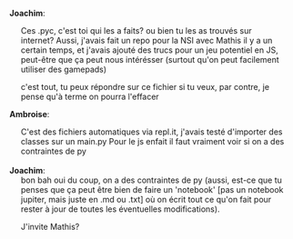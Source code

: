<b>Joachim</b>:
<div style="margin: 0 20px;">
Ces .pyc, c'est toi qui les a faits? ou bien tu les as trouvés sur internet? 
Aussi, j'avais fait un repo pour la NSI avec Mathis il y a un certain temps, et j'avais ajouté des trucs pour un jeu potentiel en JS, peut-être que ça peut nous intérésser (surtout qu'on peut facilement utiliser des gamepads)
  
c'est tout, tu peux répondre sur ce fichier si tu veux, par contre, je pense qu'à terme on pourra l'effacer
</div>

<b>Ambroise</b>: 
<div style="margin: 0 20px;">
C'est des fichiers automatiques via repl.it, j'avais testé d'importer des classes sur un main.py 
Pour le js enfait il faut vraiment voir si on a des contraintes de py
</div>
<br/>
<b>Joachim</b>:
<div style="margin: 0 20px;">
bon bah oui du coup, on a des contraintes de py (aussi, est-ce que tu penses que ça peut être bien de faire un 'notebook' [pas un notebook jupiter, mais juste en .md ou .txt] où on écrit tout ce qu'on fait pour rester à jour de toutes les éventuelles modifications).
  
J'invite Mathis?
</div>
